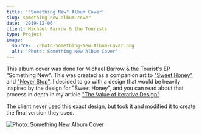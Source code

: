 ```yaml
---
title: '"Something New" Album Cover'
slug: something-new-album-cover
date: '2019-12-06'
client: Michael Barrow & the Tourists
type: Project
image:
  source: ./Photo-Something-New-Album-Cover.png
  alt: 'Photo: Something New Album Cover'
---
```


This album cover was done for Michael Barrow & the Tourist's EP "Something New". This was created as a companion art to ["Sweet Honey"](/projects/sweet-honey-cover-art "The Sweet Honey album art") and ["Never Stop"](/projects/never-stop-cover-art). I decided to go with a design that would be heavily inspired by the design for "Sweet Honey", and you can read about that process in depth in my article ["The Value of Iterative Design"](/blog/the-value-of-iterative-design "The blog post explaining the iterations I went through to get to my final design for Sweet Honey").

The client never used this exact design, but took it and modified it to create the final version they used.

![Photo: Something New Album Cover](./Photo-Something-New-Album-Cover.png)